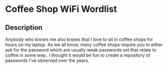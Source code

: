 # Coffee Shop WiFi Wordlist

## Description
Anybody who knows me also knows that I love to sit in coffee shops for hours on my laptop. As we all know, many coffee shops require you to either ask for the password which are usually weak passwords set that relate to coffee in some way.. I thought it would be fun to create a repository of passwords I've observed over the years.
